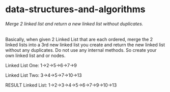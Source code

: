 # data-structures-and-algorithms

<h6>
Merge 2 linked list and return a new linked list without duplicates.  
</h6>
Basically, when given 2 Linked List that are each ordered, merge the 2 linked lists into a 3rd new linked list you create and return the new linked list without any duplicates.
Do not use any internal methods.  So create your own linked list and or nodes.
<p>Linked List One:  1->2->5->6->7->9</p>
<p>Linked List Two:  3->4->5->7->10->13</p>
<p> RESULT Linked List:  1->2->3->4->5->6->7->9->10->13 </p>